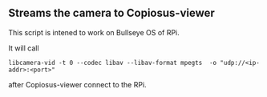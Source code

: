 ## Streams the camera to Copiosus-viewer

This script is intened to work on Bullseye OS of RPi.

It will call

```
libcamera-vid -t 0 --codec libav --libav-format mpegts  -o "udp://<ip-addr>:<port>"
```

after Copiosus-viewer connect to the RPi.
